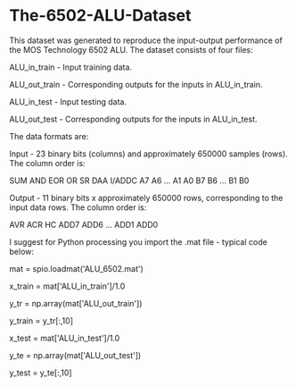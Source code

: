 # The-6502-ALU-Dataset

This dataset was generated to reproduce the input-output performance of the MOS Technology 6502 ALU.  The dataset consists of four files:

ALU_in_train - Input training data.

ALU_out_train - Corresponding outputs for the inputs in ALU_in_train.

ALU_in_test - Input testing data.

ALU_out_test - Corresponding outputs for the inputs in ALU_in_test.

The data formats are:

Input - 23 binary bits (columns) and approximately 650000 samples (rows).  The column order is:

SUM AND EOR OR SR DAA I/ADDC A7 A6 ... A1 A0 B7 B6 ... B1 B0

Output - 11 binary bits x approximately 650000 rows, corresponding to the input data rows.  The column order is:

AVR ACR HC ADD7 ADD6 ... ADD1 ADD0

I suggest for Python processing you import the .mat file - typical code below:

mat = spio.loadmat('ALU_6502.mat')

x_train = mat['ALU_in_train']/1.0

y_tr = np.array(mat['ALU_out_train'])

y_train = y_tr[:,10]

x_test = mat['ALU_in_test']/1.0

y_te = np.array(mat['ALU_out_test'])

y_test = y_te[:,10]
